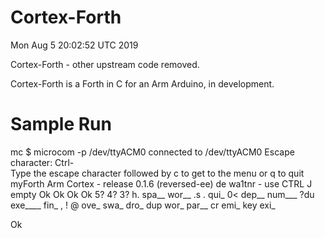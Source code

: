 Cortex-Forth
============

Mon Aug  5 20:02:52 UTC 2019

Cortex-Forth - other upstream code removed.

Cortex-Forth is a Forth in C for an Arm Arduino, in development.

Sample Run
==========
 mc $ microcom -p /dev/ttyACM0
connected to /dev/ttyACM0
Escape character: Ctrl-\
Type the escape character followed by c to get to the menu or q to quit
myForth Arm Cortex - release 0.1.6 (reversed-ee) de wa1tnr - use CTRL J
empty  Ok
 Ok
 Ok
 Ok
5?
4?
3?
h. spa__ wor__ .s . qui_ 0< dep__ num___ ?du exe____ fin_ , ! @ ove_ swa_ dro_ dup wor_ par__ cr emi_ key exi_

 Ok
